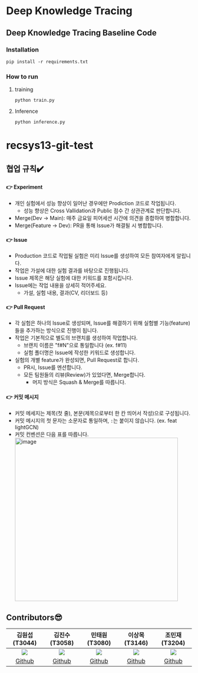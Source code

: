 #  Deep Knowledge Tracing
##  Deep Knowledge Tracing Baseline Code

### Installation

```
pip install -r requirements.txt
```

### How to run

1. training
   ```
   python train.py
   ```
2. Inference
   ```
   python inference.py
   ```
   
# recsys13-git-test

## 협업 규칙✔️

#### 👉 Experiment
- 개인 실험에서 성능 향상이 일어난 경우에만 Prodiction 코드로 작업됩니다.
  - 성능 향상은 Cross Vallidation과 Public 점수 간 상관관계로 판단합니다. 
- Merge(Dev -> Main): 매주 금요일 피어세션 시간에 의견을 종합하여 병합합니다. 
- Merge(Feature -> Dev): PR을 통해 Issue가 해결될 시 병합합니다. 

#### 👉 Issue
- Production 코드로 작업될 실험은 미리 Issue를 생성하여 모든 참여자에게 알립니다.
- 작업은 가설에 대한 실험 결과를 바탕으로 진행됩니다.
- Issue 제목은 해당 실험에 대한 키워드를 포함시킵니다. 
- Issue에는 작업 내용을 상세히 적어주세요.
  - 가설, 실험 내용, 결과(CV, 리더보드 등)

#### 👉 Pull Request
- 각 실험은 하나의 Issue로 생성되며, Issue를 해결하기 위해 실험별 기능(feature)들을 추가하는 방식으로 진행이 됩니다. 
- 작업은 기본적으로 별도의 브랜치를 생성하여 작업합니다.
  - 브랜치 이름은 "f#N"으로 통일합니다 (ex. f#11)
  - 실험 폴더명은 Issue에 작성한 키워드로 생성합니다. 
- 실험의 개별 feature가 완성되면, Pull Request로 합니다.
  - PR시, Issue를 멘션합니다.
  - 모든 팀원들의 리뷰(Review)가 있었다면, Merge합니다. 
    - 머지 방식은 Squash & Merge를 따릅니다.


#### 👉 커밋 메시지 
  - 커밋 메세지는 제목(첫 줄), 본문(제목으로부터 한 칸 띄어서 작성)으로 구성됩니다.
  - 커밋 메시지의 첫 문자는 소문자로 통일하며, `:`는 붙이지 않습니다. (ex. feat lightGCN)
  - 커밋 컨벤션은 다음 표를 따릅니다.   
     <img width="442" alt="image" src="https://user-images.githubusercontent.com/83912849/164678287-5454603e-c8bf-4aaf-9e38-d65822dbf034.png">
 
## Contributors😎
|김원섭(T3044)|김진수(T3058)|민태원(T3080)|이상목(T3146)|조민재(T3204)|
|:--:|:--:|:--:|:--:|:--:|
|[![](https://avatars.githubusercontent.com/u/83912849?v=4)](https://github.com/whattSUPkim)|[![](https://avatars.githubusercontent.com/u/70852156?v=4)](https://github.com/KimJinSuPKNU)|[![](https://avatars.githubusercontent.com/u/62104797?v=4)](https://github.com/mintaewon)|[![](https://avatars.githubusercontent.com/u/62589993?v=4)](https://github.com/SNMHZ)|[![](https://avatars.githubusercontent.com/u/77037041?v=4)](https://github.com/binyf)|
|[Github](https://github.com/whattSUPkim)|[Github](https://github.com/KimJinSuPKNU)|[Github](https://github.com/mintaewon)|[Github](https://github.com/SNMHZ)|[Github](https://github.com/binyf)|

